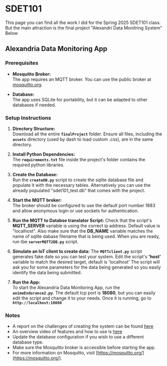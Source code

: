 # SDET101
  This page you can find all the work I did for the Spring 2025 SDET101 class. 
  But the main attraction is the final project "Alexandri Data Monitring System" Below
## Alexandria Data Monitoring App

### Prerequisites
    
- **Mosquitto Broker:**  
    The app requires an MQTT broker. You can use the public broker at [mosquitto.org](https://test.mosquitto.org/).

- **Database:**  
    The app uses SQLite for portability, but it can be adapted to other databases if needed.

### Setup Instructions

1. **Directory Structure:**  
    Download all the entire **`finalProject`** folder. Ensure all files, including the **`assets`** directory (used by dash to load custom .css), are in the same directory.

2. **Install Python Dependencies:**  
    The **`requirements.txt`** file inside the project's folder contains the required python libraries.

2. **Create the Database:**  
    Run the **`createDB.py`** script to create the sqlite database file and populate it with the necessary tables.
    Alternatively you can use the already populated "sdet101_test.db" that comes with the project.

3. **Start the  MQTT broker:**  
    The broker should be configured to use the default port number 1883 and allow anonymous login or use sockets for authentication.

4. **Run the MQTT to Databse translator Script:** 
    Check that the script's **MQTT_SERVER** variable is using the correct ip address.
    Default value is "localhost".
    Also make sure that the **DB_NAME** variable matches the name of sqlite dabase filename that is being used.
    When you are ready, run tbe **`serverMQTT2DB.py`** script.

5. **Simulate an IoT client to create data:**
    The **`MQTTclient.py`** script generates fake date so you can test your system.
    Edit the script's **'host'** variable to match the desired target, default is 'localhost'
    The script will ask you for some parameters for the data being generated so you easily identify the data being submitted.

6. **Run the App:**  
     To start the Alexandria Data Monitoring App, run the **`animeEndurance2.py`**.
     The default tcp port is **18080**, but you can easily edit the script and change it to your needs.
     Once it is running, go to **`http://localhost:18080`**

### Notes

- A report on the challenges of creating the system can be found [here](./finalProject/A_guide_to_Alexandria.docx)
- An overview video of features and how to use is [here](https://www.youtube.com/watch?v=IrPf0yzfNSg)
- Update the database configuration if you wish to use a different database type.
- Make sure the Mosquitto broker is accessible before starting the app.
- For more information on Mosquitto, visit [https://mosquitto.org/](https://mosquitto.org/).